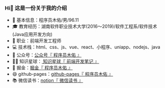 ### Hi👋 这是一份关于我的介绍

- 💬 基本信息：程序员木佑/男/96.11
- 🎓 教育经历：湖南软件职业技术大学(2016～2019)/软件工程系/软件技术(Java应用开发方向)
- 💼 职业：前端开发工程师
- 💻 技术栈：html、css、js、vue、react、小程序、uniapp、nodejs、java
- 👯 公众号：<a href="https://github.com/hitanquan/hitanquan/blob/main/official_account%20qr_code.png" target="_blank">公众号『 程序员木佑 』</a>
- 👨‍💻‍ 知识星球：<a href="https://github.com/hitanquan/hitanquan/blob/main/xingqiu.png" target="_blank"> 知识星球『 前端开发笔记 』</a>
- 💪 掘金：<a href="https://juejin.cn/user/3593619013907822" target="_blank">掘金『 程序员木佑 』</a>
- 😄 github-pages：<a href="https://hitanquan.github.io/" target="_blank">github-pages『 程序员木佑 』</a>
- 📚 微信读书：<a href="https://muyoujun-wechat-read.notion.site/8e5cc9e318a14dd282892b6e6a798b13" target="_blank">notion『 微信读书 』</a>

  
<!--
**hitanquan/hitanquan** is a ✨ _special_ ✨ repository because its `README.md` (this file) appears on your GitHub profile.

Here are some ideas to get you started:

- 🔭 I’m currently working on ...
- 🌱 I’m currently learning ...
- 👯 I’m looking to collaborate on ...
- 🤔 I’m looking for help with ...
- 💬 Ask me about ...
- 📫 How to reach me: ...
- 😄 Pronouns: ...
- ⚡ Fun fact: ...
-->

